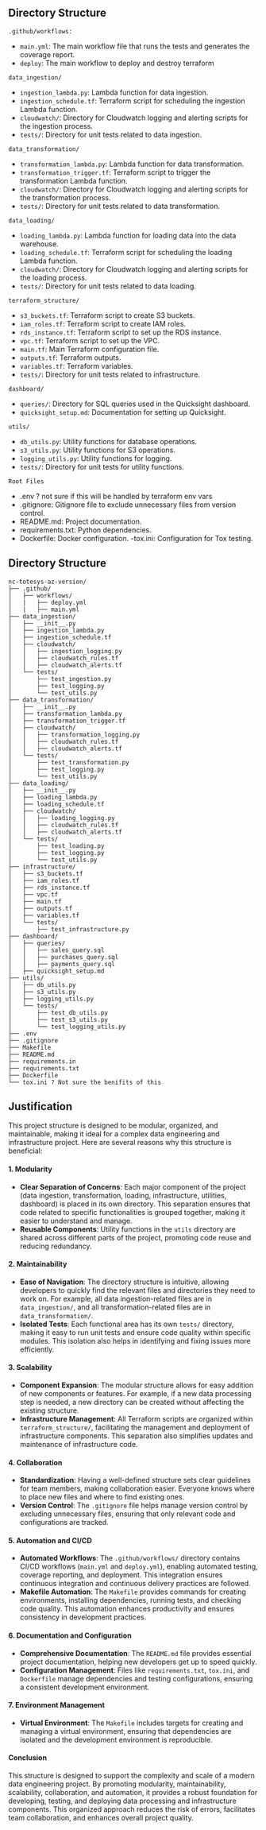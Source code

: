 ## Directory Structure

`.github/workflows:`
- `main.yml`: The main workflow file that runs the tests and generates the coverage report.
- `deploy`: The main workflow to deploy and destroy terraform
  
`data_ingestion/`
- `ingestion_lambda.py`: Lambda function for data ingestion.
- `ingestion_schedule.tf`: Terraform script for scheduling the ingestion Lambda function.
- `cloudwatch/`: Directory for Cloudwatch logging and alerting scripts for the ingestion process.
- `tests/`: Directory for unit tests related to data ingestion.
  
`data_transformation/`
- `transformation_lambda.py`: Lambda function for data transformation.
- `transformation_trigger.tf`: Terraform script to trigger the transformation Lambda function.
- `cloudwatch/`: Directory for Cloudwatch logging and alerting scripts for the transformation process.
- `tests/`: Directory for unit tests related to data transformation.
  
`data_loading/`
- `loading_lambda.py`: Lambda function for loading data into the data warehouse.
- `loading_schedule.tf`: Terraform script for scheduling the loading Lambda function.
- `cloudwatch/`: Directory for Cloudwatch logging and alerting scripts for the loading process.
- `tests/`: Directory for unit tests related to data loading.
  
`terraform_structure/`
- `s3_buckets.tf`: Terraform script to create S3 buckets.
- `iam_roles.tf`: Terraform script to create IAM roles.
- `rds_instance.tf`: Terraform script to set up the RDS instance.
- `vpc.tf`: Terraform script to set up the VPC.
- `main.tf`: Main Terraform configuration file.
- `outputs.tf`: Terraform outputs.
- `variables.tf`: Terraform variables.
- `tests/`: Directory for unit tests related to infrastructure.
  
`dashboard/`
- `queries/`: Directory for SQL queries used in the Quicksight dashboard.
- `quicksight_setup.md`: Documentation for setting up Quicksight.
  
`utils/`
- `db_utils.py`: Utility functions for database operations.
- `s3_utils.py`: Utility functions for S3 operations.
- `logging_utils.py`: Utility functions for logging.
- `tests/`: Directory for unit tests for utility functions.
  
`Root Files`
- .env ? not sure if this will be handled by terraform env vars
- .gitignore: Gitignore file to exclude unnecessary files from version control.
- README.md: Project documentation.
- requirements.txt: Python dependencies.
- Dockerfile: Docker configuration.
-tox.ini: Configuration for Tox testing.

## Directory Structure

```plaintext
nc-totesys-az-version/
├── .github/
│   ├── workflows/
│   |   ├── deploy.yml
│   |   ├── main.yml
├── data_ingestion/
│   ├── __init__.py
│   ├── ingestion_lambda.py
│   ├── ingestion_schedule.tf
│   ├── cloudwatch/
│   │   ├── ingestion_logging.py
│   │   ├── cloudwatch_rules.tf
│   │   ├── cloudwatch_alerts.tf
│   └── tests/
│       ├── test_ingestion.py
│       ├── test_logging.py
│       └── test_utils.py
├── data_transformation/
│   ├── __init__.py
│   ├── transformation_lambda.py
│   ├── transformation_trigger.tf
│   ├── cloudwatch/
│   │   ├── transformation_logging.py
│   │   ├── cloudwatch_rules.tf
│   │   ├── cloudwatch_alerts.tf
│   └── tests/
│       ├── test_transformation.py
│       ├── test_logging.py
│       └── test_utils.py
├── data_loading/
│   ├── __init__.py
│   ├── loading_lambda.py
│   ├── loading_schedule.tf
│   ├── cloudwatch/
│   │   ├── loading_logging.py
│   │   ├── cloudwatch_rules.tf
│   │   ├── cloudwatch_alerts.tf
│   └── tests/
│       ├── test_loading.py
│       ├── test_logging.py
│       └── test_utils.py
├── infrastructure/
│   ├── s3_buckets.tf
│   ├── iam_roles.tf
│   ├── rds_instance.tf
│   ├── vpc.tf
│   ├── main.tf
│   ├── outputs.tf
│   ├── variables.tf
│   └── tests/
│       ├── test_infrastructure.py
├── dashboard/
│   ├── queries/
│   │   ├── sales_query.sql
│   │   ├── purchases_query.sql
│   │   ├── payments_query.sql
│   ├── quicksight_setup.md
├── utils/
│   ├── db_utils.py
│   ├── s3_utils.py
│   ├── logging_utils.py
│   └── tests/
│       ├── test_db_utils.py
│       ├── test_s3_utils.py
│       └── test_logging_utils.py
├── .env
├── .gitignore
├── Makefile
├── README.md
├── requirements.in
├── requirements.txt
├── Dockerfile
└── tox.ini ? Not sure the benifits of this
```

## Justification

This project structure is designed to be modular, organized, and maintainable, making it ideal for a complex data engineering and infrastructure project. Here are several reasons why this structure is beneficial:

#### 1. **Modularity**

- **Clear Separation of Concerns**: Each major component of the project (data ingestion, transformation, loading, infrastructure, utilities, dashboard) is placed in its own directory. This separation ensures that code related to specific functionalities is grouped together, making it easier to understand and manage.
- **Reusable Components**: Utility functions in the `utils` directory are shared across different parts of the project, promoting code reuse and reducing redundancy.

#### 2. **Maintainability**

- **Ease of Navigation**: The directory structure is intuitive, allowing developers to quickly find the relevant files and directories they need to work on. For example, all data ingestion-related files are in `data_ingestion/`, and all transformation-related files are in `data_transformation/`.
- **Isolated Tests**: Each functional area has its own `tests/` directory, making it easy to run unit tests and ensure code quality within specific modules. This isolation also helps in identifying and fixing issues more efficiently.

#### 3. **Scalability**

- **Component Expansion**: The modular structure allows for easy addition of new components or features. For example, if a new data processing step is needed, a new directory can be created without affecting the existing structure.
- **Infrastructure Management**: All Terraform scripts are organized within `terraform_structure/`, facilitating the management and deployment of infrastructure components. This separation also simplifies updates and maintenance of infrastructure code.

#### 4. **Collaboration**

- **Standardization**: Having a well-defined structure sets clear guidelines for team members, making collaboration easier. Everyone knows where to place new files and where to find existing ones.
- **Version Control**: The `.gitignore` file helps manage version control by excluding unnecessary files, ensuring that only relevant code and configurations are tracked.

#### 5. **Automation and CI/CD**

- **Automated Workflows**: The `.github/workflows/` directory contains CI/CD workflows (`main.yml` and `deploy.yml`), enabling automated testing, coverage reporting, and deployment. This integration ensures continuous integration and continuous delivery practices are followed.
- **Makefile Automation**: The `Makefile` provides commands for creating environments, installing dependencies, running tests, and checking code quality. This automation enhances productivity and ensures consistency in development practices.

#### 6. **Documentation and Configuration**

- **Comprehensive Documentation**: The `README.md` file provides essential project documentation, helping new developers get up to speed quickly.
- **Configuration Management**: Files like `requirements.txt`, `tox.ini`, and `Dockerfile` manage dependencies and testing configurations, ensuring a consistent development environment.

#### 7. **Environment Management**

- **Virtual Environment**: The `Makefile` includes targets for creating and managing a virtual environment, ensuring that dependencies are isolated and the development environment is reproducible.

#### Conclusion

This structure is designed to support the complexity and scale of a modern data engineering project. By promoting modularity, maintainability, scalability, collaboration, and automation, it provides a robust foundation for developing, testing, and deploying data processing and infrastructure components. This organized approach reduces the risk of errors, facilitates team collaboration, and enhances overall project quality.
